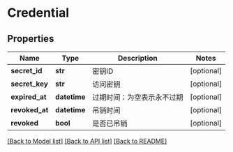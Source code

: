# Credential

## Properties
Name | Type | Description | Notes
------------ | ------------- | ------------- | -------------
**secret_id** | **str** | 密钥ID | [optional] 
**secret_key** | **str** | 访问密钥 | [optional] 
**expired_at** | **datetime** | 过期时间：为空表示永不过期 | [optional] 
**revoked_at** | **datetime** | 吊销时间 | [optional] 
**revoked** | **bool** | 是否已吊销 | [optional] 

[[Back to Model list]](../README.md#documentation-for-models) [[Back to API list]](../README.md#documentation-for-api-endpoints) [[Back to README]](../README.md)

